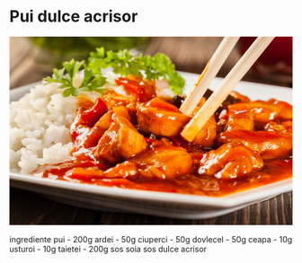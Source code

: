 # Pui dulce acrisor

![pui dulce acrisor](../images/pui-dulce-acrisor.jpg)

ingrediente 
pui - 200g
ardei - 50g
ciuperci - 50g
dovlecel - 50g
ceapa - 10g
usturoi - 10g
taietei - 200g
sos soia
sos dulce acrisor